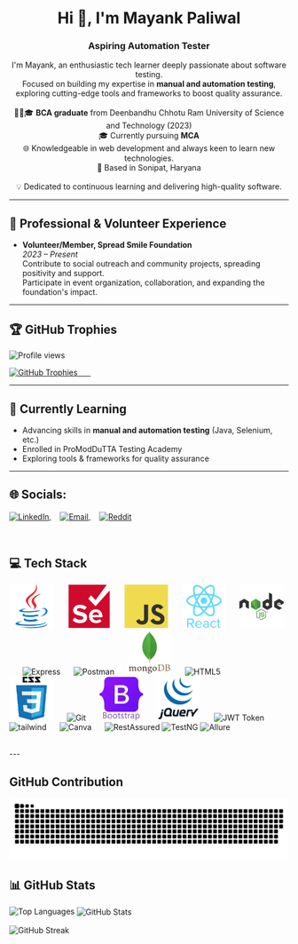 <h1 align="center">Hi 👋, I'm Mayank Paliwal</h1>
<h3 align="center">Aspiring Automation Tester</h3>

<p align="center">
  I'm Mayank, an enthusiastic tech learner deeply passionate about software testing.<br>
  Focused on building my expertise in <b>manual and automation testing</b>, exploring cutting-edge tools and frameworks to boost quality assurance.<br>
  <br>
  👨🏼🎓 <b>BCA graduate</b> from Deenbandhu Chhotu Ram University of Science and Technology (2023)<br>
  🎓 Currently pursuing <b>MCA</b><br>
  🌐 Knowledgeable in web development and always keen to learn new technologies.<br>
  📍 Based in Sonipat, Haryana<br>
  <br>
  💡 Dedicated to continuous learning and delivering high-quality software.
</p>

---

<h2 align="left">👥 Professional & Volunteer Experience</h2>

<ul>
  <li>
    <b>Volunteer/Member, Spread Smile Foundation</b> <br>
    <i>2023 – Present</i><br>
    Contribute to social outreach and community projects, spreading positivity and support.<br>
    Participate in event organization, collaboration, and expanding the foundation's impact.
  </li>
</ul>

---

<h2 align="left">🏆 GitHub Trophies</h2>
<p align="left">
  <img src="https://komarev.com/ghpvc/?username=mayankpaliwal09&label=Profile%20views&color=0e75b6&style=flat" alt="Profile views" />
</p>
<p align="left">
  <a href="https://github.com/ryo-ma/github-profile-trophy">
    <img src="https://github-profile-trophy.vercel.app/?username=mayankpaliwal09&theme=juicyfresh"  alt="GitHub Trophies" height="1200" width="1200"/>  &nbsp;&nbsp;&nbsp;&nbsp;&nbsp;
  </a>
</p>

---

<h2 align="left">🌱 Currently Learning</h2>

- Advancing skills in **manual and automation testing** (Java, Selenium, etc.)
- Enrolled in ProModDuTTA Testing Academy
- Exploring tools & frameworks for quality assurance

---
<h2 align="left">🌐 Socials:</h2>
<p align="left">
  <a href="https://linkedin.com/in/mayank-paliwal-190390334" target="_blank">
    <img align="center" src="https://raw.githubusercontent.com/rahuldkjain/github-profile-readme-generator/master/src/images/icons/Social/linked-in-alt.svg" alt="LinkedIn" height="34" width="40" style="object-fit:contain;vertical-align:middle;"/>
  </a>&nbsp;&nbsp;&nbsp;
  
  <a href="mailto:hunnypaliwal09@gmail.com" target="_blank">
    <img align="center" src="https://cdn-icons-png.flaticon.com/512/732/732200.png" alt="Email" height="38" width="40" style="object-fit:contain;vertical-align:middle;"/>
  </a>&nbsp;&nbsp;&nbsp;
  
  <a href="https://www.reddit.com/user/mayankpaliwal09" target="_blank">
    <img align="center" src="https://raw.githubusercontent.com/rahuldkjain/github-profile-readme-generator/master/src/images/icons/Social/reddit.svg" alt="Reddit" height="38" width="40" style="object-fit:contain;vertical-align:middle;"/>
  </a>
</p>





<br/>


<h2 align="left">💻 Tech Stack</h2>
<p align="left">
  <img src="https://raw.githubusercontent.com/devicons/devicon/master/icons/java/java-original.svg" alt="Java" width="80" height="80"/>&nbsp;&nbsp;&nbsp;&nbsp;&nbsp;
  <img src="https://raw.githubusercontent.com/devicons/devicon/master/icons/selenium/selenium-original.svg" alt="Selenium" width="80" height="80"/>&nbsp;&nbsp;&nbsp;&nbsp;&nbsp;
  <img src="https://raw.githubusercontent.com/devicons/devicon/master/icons/javascript/javascript-original.svg" alt="JavaScript" width="80" height="80"/>&nbsp;&nbsp;&nbsp;&nbsp;&nbsp;
  <img src="https://raw.githubusercontent.com/devicons/devicon/master/icons/react/react-original-wordmark.svg" alt="React" width="80" height="80"/>&nbsp;&nbsp;&nbsp;&nbsp;&nbsp;
  <img src="https://raw.githubusercontent.com/devicons/devicon/master/icons/nodejs/nodejs-original-wordmark.svg" alt="Node.js" width="80" height="80"/>&nbsp;&nbsp;&nbsp;&nbsp;&nbsp;
  <img src="https://user-gen-media-assets.s3.amazonaws.com/gpt4o_images/e85680c2-4d4a-4325-9ee7-d59daafebe3f.png" alt="Express" width="80" height="80" />&nbsp;&nbsp;&nbsp;&nbsp;&nbsp;
  <img src="https://www.vectorlogo.zone/logos/getpostman/getpostman-icon.svg" alt="Postman" width="80" height="80"/>&nbsp;&nbsp;&nbsp;&nbsp;&nbsp;
  <img src="https://raw.githubusercontent.com/devicons/devicon/master/icons/mongodb/mongodb-original-wordmark.svg" alt="MongoDB" width="80" height="80"/>&nbsp;&nbsp;&nbsp;&nbsp;&nbsp;
  <img src="https://www.w3.org/html/logo/downloads/HTML5_Logo_512.png" alt="HTML5" width="80" height="80"/>&nbsp;&nbsp;&nbsp;&nbsp;&nbsp;
  <br/>
  <img src="https://raw.githubusercontent.com/devicons/devicon/master/icons/css3/css3-original-wordmark.svg" alt="CSS3" width="80" height="80"/>&nbsp;&nbsp;&nbsp;&nbsp;&nbsp;
  <img src="https://www.vectorlogo.zone/logos/git-scm/git-scm-icon.svg" alt="Git" width="80" height="80"/>&nbsp;&nbsp;&nbsp;&nbsp;&nbsp;
   <img src="https://raw.githubusercontent.com/devicons/devicon/master/icons/bootstrap/bootstrap-original-wordmark.svg" alt="Bootstrap" width="80" height="80"/>&nbsp;&nbsp;&nbsp;&nbsp;&nbsp;
  <img src="https://raw.githubusercontent.com/devicons/devicon/master/icons/jquery/jquery-original-wordmark.svg" alt="jQuery" width="80" height="80"/>&nbsp;&nbsp;&nbsp;&nbsp;&nbsp;
  <img src="https://www.svgrepo.com/show/306280/jsonwebtokens.svg" alt="JWT Token" width="80" height="80"/>&nbsp;&nbsp;&nbsp;&nbsp;&nbsp;
  <img src="https://encrypted-tbn0.gstatic.com/images?q=tbn:ANd9GcTCTzqF8WN3P3IhRhQu19vkgKiMEXC7qcD93A&s" alt="tailwind" width="80" height="80"/>&nbsp;&nbsp;&nbsp;&nbsp;&nbsp;
  <img src="https://images.ctfassets.net/kftzwdyauwt9/7lqBnA8Gaz7fvmABCmlQ4x/6ce679925b23e96d410c8b5509480806/Canva.png?w=3840&q=90&fm=webp" alt="Canva" width="80" height="80"/>&nbsp;&nbsp;&nbsp;&nbsp;&nbsp;
<img src="https://avatars.githubusercontent.com/u/19369327?v=4](https://encrypted-tbn0.gstatic.com/images?q=tbn:ANd9GcTx2BoZf-nQXK6CNdeFsXyl590aWMnnd_x3og&s" alt="RestAssured" width="80" height="80"/>   
  <img src="https://encrypted-tbn0.gstatic.com/images?q=tbn:ANd9GcTbd7cx_cli9c_6c8ODLNNkfp_2WfN5cx4rsQ&s" alt="TestNG" width="80" height="80"/>     
<img src="https://encrypted-tbn0.gstatic.com/images?q=tbn:ANd9GcTUY8AeEYi9_Y3c9T1FntE0CIjGhjh6VtVWXQzySUhOzIh9oalWrfrwfSPQk516B6bQJpM&usqp=CAU"  alt="Allure" width="80" height="80"/>


</p>
<br/>
---
<h2 align="left">GitHub Contribution</h2>
<p align="center">
<!--   <img src="https://raw.githubusercontent.com/Mayankpaliwal09/Mayankpaliwal09/output/github-snake.svg" alt="GitHub Snake Animation"/> -->
  <img src="https://github.com/Mayankpaliwal09/Mayankpaliwal09/blob/output/github-snake-dark.svg" alt="GitHub Snake Animation" />
</p>





<h2 align="left">📊 GitHub Stats</h2>
<p><img align="left" src="https://github-readme-stats.vercel.app/api/top-langs?username=mayankpaliwal09&show_icons=true&locale=en&layout=compact" alt="Top Languages" /></p>
<p>&nbsp;<img align="center" src="https://github-readme-stats.vercel.app/api?username=mayankpaliwal09&show_icons=true&locale=en" alt="GitHub Stats" /></p>
<p><img align="center" src="https://streak-stats.demolab.com/?user=mayankpaliwal09" alt="GitHub Streak" /></p>


